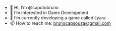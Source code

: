 - 👋 Hi, I’m @caputobruno
- 👀 I’m interested in Game Development
- 🌱 I’m currently developing a game called Lyara
- 📫 How to reach me: brunocapsouza@gmail.com

<!---
caputobruno/caputobruno is a ✨ special ✨ repository because its `README.md` (this file) appears on your GitHub profile.
You can click the Preview link to take a look at your changes.
--->
